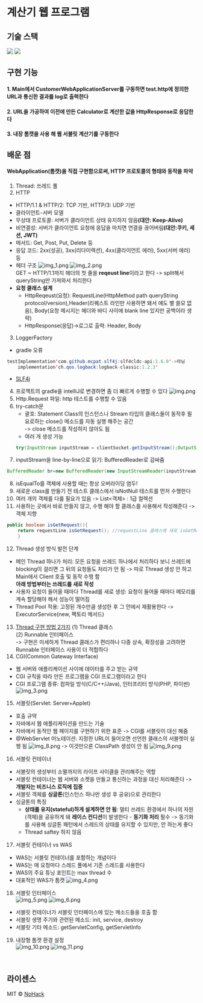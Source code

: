 # 계산기 웹 프로그램

## 기술 스택

<img src="https://img.shields.io/badge/Java-007396?style=flat-square&logo=Java&logoColor=white">
<img src="https://img.shields.io/badge/Apache Tomcat-F8DC75?style=flat-square&logo=apachetomcat&logoColor=black">

## 구현 기능

#### 1. Main에서 CustomerWebApplicationServer를 구동하면 test.http에 정의한 URL과 통신한 결과를 log로 출력한다
#### 2. URL을 가공하여 이전에 만든 Calculator로 계산한 값을 HttpResponse로 응답한다
#### 3. 내장 톰캣을 사용 해 웹 서블릿 계산기를 구동한다
## 배운 점

#### WebApplication(톰캣)을 직접 구현함으로써, HTTP 프로토콜의 형태와 동작을 파악

1. Thread: 쓰레드 풀
2. HTTP

- HTTP/1.1 & HTTP/2: TCP 기반, HTTP/3: UDP 기반
- 클라이언트-서버 모델
- 무상태 프로토콜: 서버가 클라이언트 상태 유지하지 않음<b>(대안: Keep-Alive)</b>
- 비연결성: 서버가 클라이언트 요청에 응답을 마치면 연결을 끊어버림<b>(대안:쿠키, 세션, JWT)</b>
- 메서드: Get, Post, Put, Delete 등
- 응답 코드: 2xx(성공), 3xx(리다이렉션), 4xx(클라이언트 에러), 5xx(서버 에러) 등
- 헤더 구조
  ![img_1.png](img_1.png)
  ![img_2.png](img_2.png)   
  GET ~ HTTP/1.1까지 헤더의 첫 줄을 <b>reqeust line</b>이라고 한다
  -> split해서 queryString만 가져와서 처리한다
- <b>요청 클래스 설계</b>
    - HttpReqeust(요청): RequestLine(HttpMethod path queryString protocol/version),Header(리퀘스트 라인만
      사용하면 돼서 얘도 별 쓸모 없음), Body(요청 메시지는 헤더와 바디 사이에 blank line 있지만 공백이라 생략)
    - HttpResponse(응답)->로그로 출력: Header, Body

3. LoggerFactory

- gradle 오류

```java
testImplementation'com.github.mcpat.slf4j:slf4cldc-api:1.6.0'->아님
    implementation'ch.qos.logback:logback-classic:1.2.3'
```

- <a href="https://juinor.tistory.com/40">SLF4j</a>

4. 프로젝트의 gradle을 intelliJ로 변경하면 좀 더 빠르게 수행할 수 있다
   ![img.png](img.png)
5. Http.Request 파일: http 테스트를 수행할 수 있음
6. try-catch문
    - 괄호: Statement Class의 인스턴스나 Stream 타입의 클래스들이 동작후 필요로하는 close() 메소드를 자동 실행 해주는 공간  
      -> close 메소드를 작성하지 않아도 됨
    - 여러 개 생성 가능
    ```java
    try(InputStream inputStream = clientSocket.getInputStream();OutputStream outputStream = clientSocket.getOutputStream() )
    ```
7. inputStream을 line-by-line으로 읽기: BufferedReader로 감싸줌

```java
BufferedReader br=new BufferedReader(new InputStreamReader(inputStream,StandardCharsets.UTF_8));
```

8. isEqualTo를 객체에 사용할 때는 항상 오버라이딩 염두!
9. 새로운 class를 만들기 전 테스트 클래스에서 isNotNull 테스트를 먼저 수행한다
10. 여러 개의 객체를 다룰 필요가 있음 -> List<객체> : 1급 컬렉션
11. 사용하는 곳에서 바로 만들지 않고, 수행 해야 할 클래스를 사용해서 작성해준다 -> 객체 지향

```java
public boolean isGetRequest(){
    return requestLine.isGetRequest(); //requestLine 클래스에 새로 isGetRequest 메소드 생성해서 처리한다
    }
```

12. Thread 생성 방식 발전 단계

- 메인 Thread 하나가 처리: 모든 요청을 쓰레드 하나에서 처리하다 보니 쓰레드에 blocking이 걸리면 그 뒤의 요청들도 처리가 안 됨 -> 따로 Thread 생성 안
  하고 Main에서 Client 호출 및 동작 수행 함   
  <b>아래 방법부터는 쓰레드를 새로 작성</b>
- 사용자 요청이 들어올 때마다 Thread를 새로 생성: 요청이 들어올 때마다 메모리를 계속 할당해야 해서 성능이 떨어짐
- Thread Pool 적용: 고정된 개수만큼 생성한 후 그 안에서 재활용한다 -> ExecutorService(new, 팩토리 메서드)

13. <a href="https://www.daleseo.com/java-thread-runnable/">Thread 구현 방법 2가지</a>
    (1) Thread 클래스  
    (2) Runnable 인터페이스  
    -> 구현은 미세하게 Thread 클래스가 편리하나 다중 상속, 확장성을 고려하면 Runnable 인터페이스 사용이 더 적합하다
14. CGI(Common Gateway Interface)

- 웹 서버와 애플리케이션 사이에 데이터를 주고 받는 규약
- CGI 규칙을 따라 만든 프로그램을 CGI 프로그램이라고 한다
- CGI 프로그램 종류: 컴파일 방식(C/C++/Java), 인터프리터 방식(PHP, 파이썬)
  ![img_3.png](img_3.png)

15. 서블릿(Servlet: Server+Applet)  
- 호출 규약
- 자바에서 웹 애플리케이션을 만드는 기술
- 자바에서 동적인 웹 페이지를 구현하기 위한 표준
  -> CGI를 서블릿이 대신 해줌  
- @WebServlet 어노테이션: 지정한 URL이 들어오면 선언한 클래스의 서블렛이 실행 됨
![img_8.png](img_8.png) -> 이것만으론 ClassPath 생성이 안 됨
![img_9.png](img_9.png)
16. 서블릿 컨테이너

- 서블릿의 생성부터 소멸까지의 라이프 사이클을 관리해주는 역할
- 서블릿 컨테이너는 웹 서버와 소켓을 만들고 통신하는 과정을 대신 처리해준다
  -> <b>개발자는 비즈니스 로직에 집중</b>
- 서블릿 객체를 <b>싱글톤</b>(인스턴스 하나만 생성 후 공유)으로 관리한다
- 싱글톤의 특징
    - <b>상태를 유지(stateful)하게 설계하면 안 됨</b>: 멀티 쓰레드 환경에서 하나의 자원(객체)을 공유하게 돼
      <b>레이스 컨디션</b>이 발생한다 - <b>동기화 처리</b> 필수
      -> 동기화를 사용해 싱글톤 패턴에서 스레드의 상태를 유지할 수 있지만, 안 하는게 좋다
    - Thread saftey 하지 않음

17. 서블릿 컨테이너 vs WAS

- WAS는 서블릿 컨테이너를 포함하는 개념이다
- WAS는 매 요청마다 스레드 풀에서 기존 스레드를 사용한다
- WAS의 주요 튜닝 포인트는 max thread 수
- 대표적인 WAS가 톰캣
  ![img_4.png](img_4.png)  

18. 서블릿 인터페이스  
![img_5.png](img_5.png)
![img_6.png](img_6.png)
- 서블릿 컨테이너가 서블릿 인터페이스에 있는 메소드들을 호출 함
- 서블릿 생명 주기와 관련된 메소드: init, service, destroy
- 서블릿 기타 메소드: getServletConfig, getServletInfo  

19. 내장형 톰캣 환경 설정  
![img_10.png](img_10.png)
![img_11.png](img_11.png)
<br>

## 라이센스

MIT &copy; [NoHack](mailto:lbjp114@gmail.com)
